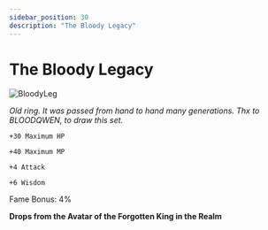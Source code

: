 ```yaml
---
sidebar_position: 30
description: "The Bloody Legacy"
---
```


# The Bloody Legacy

![BloodyLeg](http://i.imgur.com/d8FPoOE.png)

<i>Old ring. It was passed from hand to hand many generations. Thx to BLOODQWEN, to draw this set.</i>

    +30 Maximum HP
    
    +40 Maximum MP
    
    +4 Attack
    
    +6 Wisdom
    
Fame Bonus: 4%

**Drops from the Avatar of the Forgotten King in the Realm**
